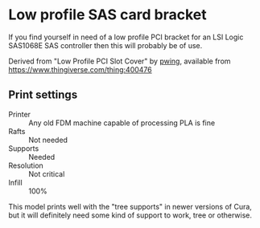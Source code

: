 # Low profile SAS card bracket

If you find yourself in need of a low profile PCI bracket for an LSI Logic SAS1068E SAS controller then this will probably be of use.

Derived from "Low Profile PCI Slot Cover" by [pwing](https://www.thingiverse.com/pwing), available from https://www.thingiverse.com/thing:400476

## Print settings

<dl>
  <dt>Printer</dt><dd>Any old FDM machine capable of processing PLA is fine</dd>
  <dt>Rafts</dt><dd>Not needed</dd>
  <dt>Supports</dt><dd>Needed</dd>
  <dt>Resolution</dt><dd>Not critical</dd>
  <dt>Infill</dt><dd>100%</dd>
</dl>

This model prints well with the "tree supports" in newer versions of Cura, but it will definitely need some kind of support to work, tree or otherwise.
